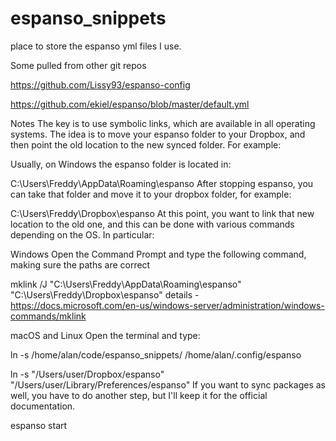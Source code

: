 # espanso_snippets
place to store the espanso yml files I use.   

Some pulled from other git repos

https://github.com/Lissy93/espanso-config

https://github.com/ekiel/espanso/blob/master/default.yml

Notes
The key is to use symbolic links, which are available in all operating systems. The idea is to move your espanso folder to your Dropbox, and then point the old location to the new synced folder. For example:

Usually, on Windows the espanso folder is located in:

C:\Users\Freddy\AppData\Roaming\espanso
After stopping espanso, you can take that folder and move it to your dropbox folder, for example:

C:\Users\Freddy\Dropbox\espanso
At this point, you want to link that new location to the old one, and this can be done with various commands depending on the OS. In particular:

Windows
Open the Command Prompt and type the following command, making sure the paths are correct

mklink /J "C:\Users\Freddy\AppData\Roaming\espanso" "C:\Users\Freddy\Dropbox\espanso"
details - https://docs.microsoft.com/en-us/windows-server/administration/windows-commands/mklink


macOS and Linux
Open the terminal and type:

ln -s /home/alan/code/espanso_snippets/ /home/alan/.config/espanso

ln -s "/Users/user/Dropbox/espanso" "/Users/user/Library/Preferences/espanso"
If you want to sync packages as well, you have to do another step, but I'll keep it for the official documentation.

espanso start
